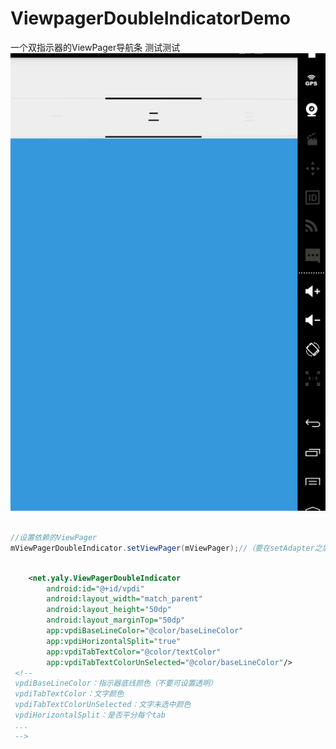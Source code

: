 # ViewpagerDoubleIndicatorDemo
一个双指示器的ViewPager导航条
测试测试</br>
 ![image](https://github.com/yaly99/ViewpagerDoubleIndicatorDemo/blob/master/gif/demo.gif)
```java  
  
//设置依赖的ViewPager
mViewPagerDoubleIndicator.setViewPager(mViewPager);//（要在setAdapter之后）
  
```  
```xml
    <net.yaly.ViewPagerDoubleIndicator
        android:id="@+id/vpdi"
        android:layout_width="match_parent"
        android:layout_height="50dp"
        android:layout_marginTop="50dp"
        app:vpdiBaseLineColor="@color/baseLineColor"
        app:vpdiHorizontalSplit="true"
        app:vpdiTabTextColor="@color/textColor"
        app:vpdiTabTextColorUnSelected="@color/baseLineColor"/>
 <!-- 
 vpdiBaseLineColor：指示器底线颜色（不要可设置透明）
 vpdiTabTextColor：文字颜色
 vpdiTabTextColorUnSelected：文字未选中颜色
 vpdiHorizontalSplit：是否平分每个tab
 ...
 -->
```
